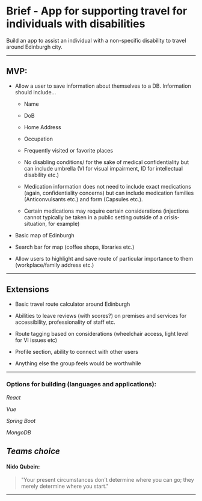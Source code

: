 # Brief - App for supporting travel for individuals with disabilities 

Build an app to assist an individual with a non-specific disability to travel around Edinburgh city. 

----------------------------------------------------------------------------- 


## MVP: 

* Allow a user to save information about themselves to a DB. Information should include... 

  * Name 

  * DoB 

  * Home Address 

  * Occupation 

  * Frequently visited or favorite places 

  * No disabling conditions/ for the sake of medical confidentiality but can include umbrella (VI for visual impairment, ID for intellectual disability etc.) 

  * Medication information does not need to include exact medications (again, confidentiality concerns) but can include medication families (Anticonvulsants etc.) and form (Capsules etc.).  

  * Certain medications may require certain considerations (injections cannot typically be taken in a public setting outside of a crisis-situation, for example) 

* Basic map of Edinburgh 

* Search bar for map (coffee shops, libraries etc.) 

* Allow users to highlight and save route of particular importance to them (workplace/family address etc.) 


-----------------------------------------------------------------------------  

## Extensions  

* Basic travel route calculator around Edinburgh 

* Abilities to leave reviews (with scores?) on premises and services for accessibility, professionality of staff etc. 

* Route tagging based on considerations (wheelchair access, light level for VI issues etc) 

* Profile section, ability to connect with other users 

* Anything else the group feels would be worthwhile 
----------------------------------------------------------------------------- 

### Options for building (languages and applications): 

  *React* 

  *Vue* 

  *Spring Boot* 

  *MongoDB*
  
  *Teams choice*
----------------------------------------------------------------------------- 

#### Nido Qubein: 

> "Your present circumstances don't determine where you can go; they merely determine where you start." 

----------------------------------------------------------------------------- 
